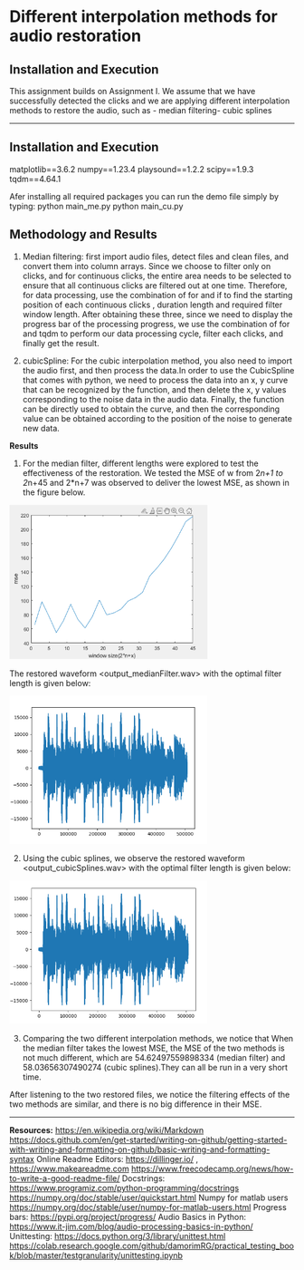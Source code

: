 # Different interpolation methods for audio restoration

## Installation and Execution

This assignment builds on Assignment I. We assume that we have successfully detected the clicks and we are applying different interpolation methods to restore the audio, such as - median filtering- cubic splines

---

## Installation and Execution                              
matplotlib==3.6.2
numpy==1.23.4
playsound==1.2.2
scipy==1.9.3
tqdm==4.64.1

Afer installing all required packages you can run the demo file simply by typing:
python main_me.py
python main_cu.py


## Methodology and Results
1. Median filtering: first import audio files, detect files and clean files, and convert them into column arrays.
Since we choose to filter only on clicks, and for continuous clicks, the entire area needs to be selected to ensure that all continuous clicks are filtered out at one time. Therefore, for data processing, use the combination of for and if to find the starting position of each continuous clicks , duration length and required filter window length.
After obtaining these three, since we need to display the progress bar of the processing progress, we use the combination of for and tqdm to perform our data processing cycle, filter each clicks, and finally get the result.

2. cubicSpline: For the cubic interpolation method, you also need to import the audio first, and then process the data.In order to use the CubicSpline that comes with python, we need to process the data into an x, y curve that can be recognized by the function, and then delete the x, y values corresponding to the noise data in the audio data. Finally, the function can be directly used to obtain the curve, and then the corresponding value can be obtained according to the position of the noise to generate new data.



**Results**

1. For the median filter, different lengths were explored to test the effectiveness of the restoration. We tested the MSE of w from 2*n+1 to 2*n+45 and 2*n+7 was observed to deliver the lowest MSE, as shown in the figure below.

<img src="MedianFilter_MSEvsLength.png" width="350">

The restored waveform <output_medianFilter.wav> with the optimal filter length is given below:

<img src="wav1.png" width="350">


2. Using the cubic splines, we observe the restored waveform <output_cubicSplines.wav> with the optimal filter length is given below:

<img src="wav2.png" width="350">

3. Comparing the two different interpolation methods, we notice that When the median filter takes the lowest MSE, the MSE of the two methods is not much different, which are 54.62497559898334 (median filter) and 58.03656307490274 (cubic splines).They can all be run in a very short time.

After listening to the two restored files, we notice the filtering effects of the two methods are similar, and there is no big difference in their MSE.


---
**Resources:**
https://en.wikipedia.org/wiki/Markdown
https://docs.github.com/en/get-started/writing-on-github/getting-started-with-writing-and-formatting-on-github/basic-writing-and-formatting-syntax
Online Readme Editors: https://dillinger.io/ , https://www.makeareadme.com
https://www.freecodecamp.org/news/how-to-write-a-good-readme-file/
Docstrings: https://www.programiz.com/python-programming/docstrings
https://numpy.org/doc/stable/user/quickstart.html
Numpy for matlab users https://numpy.org/doc/stable/user/numpy-for-matlab-users.html
Progress bars: https://pypi.org/project/progress/
Audio Basics in Python: https://www.it-jim.com/blog/audio-processing-basics-in-python/
Unittesting: 
https://docs.python.org/3/library/unittest.html
https://colab.research.google.com/github/damorimRG/practical_testing_book/blob/master/testgranularity/unittesting.ipynb







